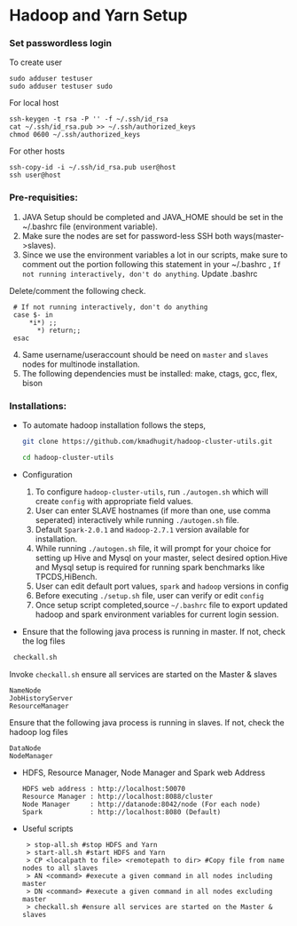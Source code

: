 # Hadoop and Yarn Setup

### Set passwordless login

To create user
```
sudo adduser testuser
sudo adduser testuser sudo
```

For local host

```
ssh-keygen -t rsa -P '' -f ~/.ssh/id_rsa 
cat ~/.ssh/id_rsa.pub >> ~/.ssh/authorized_keys
chmod 0600 ~/.ssh/authorized_keys
 ```
For other hosts

```
ssh-copy-id -i ~/.ssh/id_rsa.pub user@host
ssh user@host
```

### Pre-requisities:
1. JAVA Setup should be completed and JAVA_HOME should be set in the ~/.bashrc file (environment variable).
2. Make sure the nodes are set for password-less SSH both ways(master->slaves).
3. Since we use the environment variables a lot in our scripts, make sure to comment out the portion following this statement in your ~/.bashrc , 
`If not running interactively, don't do anything`. Update .bashrc

 Delete/comment the following check.
  ```
   # If not running interactively, don't do anything
   case $- in
       *i*) ;;
         *) return;;
   esac
  ```
4. Same username/useraccount should be need on `master` and `slaves` nodes for multinode installation.
5. The following dependencies must be installed: make, ctags, gcc, flex, bison

### Installations:

* To automate hadoop installation follows the steps,

  ```bash
  git clone https://github.com/kmadhugit/hadoop-cluster-utils.git
  
  cd hadoop-cluster-utils  
  ```
  
* Configuration

   1. To configure `hadoop-cluster-utils`, run `./autogen.sh` which will create `config` with appropriate field values.
   2. User can enter SLAVE hostnames (if more than one, use comma seperated) interactively while running `./autogen.sh` file.
   3. Default `Spark-2.0.1` and `Hadoop-2.7.1` version available for installation. 
   4. While running `./autogen.sh` file, it will prompt for your choice for setting up Hive and Mysql on your master, select desired option.Hive and Mysql setup is required for running spark benchmarks like TPCDS,HiBench. 
   5. User can edit default port values, `spark` and `hadoop` versions in config
   6. Before executing `./setup.sh` file, user can verify or edit `config` 
   7. Once setup script completed,source `~/.bashrc` file to export updated hadoop and spark environment variables for current login session. 
   
* Ensure that the following java process is running in master. If not, check the log files
  
 ```bash
  checkall.sh
  ```
  
  Invoke `checkall.sh` ensure all services are started on the Master & slaves

  ```
  NameNode
  JobHistoryServer
  ResourceManager
  ```
  Ensure that the following java process is running in slaves. If not, check the hadoop log files
  ```
  DataNode
  NodeManager
  ```
 
* HDFS, Resource Manager, Node Manager and Spark web Address
  
  ```
  HDFS web address : http://localhost:50070
  Resource Manager : http://localhost:8088/cluster
  Node Manager     : http://datanode:8042/node (For each node)
  Spark            : http://localhost:8080 (Default)
  ```
 
* Useful scripts
 
  ```
   > stop-all.sh #stop HDFS and Yarn
   > start-all.sh #start HDFS and Yarn
   > CP <localpath to file> <remotepath to dir> #Copy file from name nodes to all slaves
   > AN <command> #execute a given command in all nodes including master
   > DN <command> #execute a given command in all nodes excluding master
   > checkall.sh #ensure all services are started on the Master & slaves
  ```
